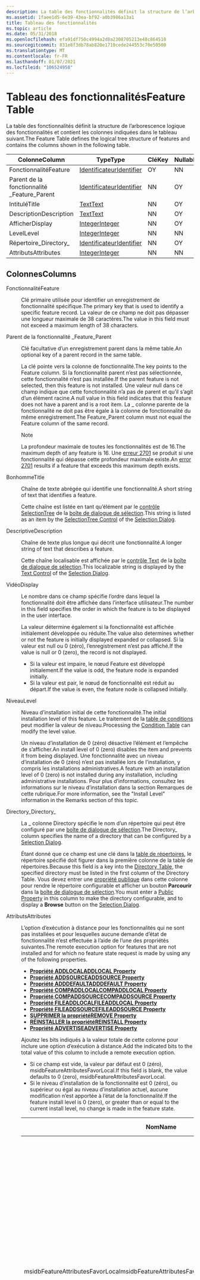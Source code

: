 ```yaml
---
description: La table des fonctionnalités définit la structure de l’arborescence logique des fonctionnalités et contient les colonnes indiquées dans le tableau suivant.
ms.assetid: 1faee1d5-6e39-43ea-bf92-a0b3986a13a1
title: Tableau des fonctionnalités
ms.topic: article
ms.date: 05/31/2018
ms.openlocfilehash: efa91df750c4994a2d8a2308705213e48c864518
ms.sourcegitcommit: 831e8f3db78ab820e1710cede244553c70e50500
ms.translationtype: MT
ms.contentlocale: fr-FR
ms.lasthandoff: 01/07/2021
ms.locfileid: "106524958"
---
```

# <a name="feature-table"></a><span data-ttu-id="bd785-103">Tableau des fonctionnalités</span><span class="sxs-lookup"><span data-stu-id="bd785-103">Feature Table</span></span>

<span data-ttu-id="bd785-104">La table des fonctionnalités définit la structure de l’arborescence logique des fonctionnalités et contient les colonnes indiquées dans le tableau suivant.</span><span class="sxs-lookup"><span data-stu-id="bd785-104">The Feature Table defines the logical tree structure of features and contains the columns shown in the following table.</span></span>



| <span data-ttu-id="bd785-105">Colonne</span><span class="sxs-lookup"><span data-stu-id="bd785-105">Column</span></span>          | <span data-ttu-id="bd785-106">Type</span><span class="sxs-lookup"><span data-stu-id="bd785-106">Type</span></span>                         | <span data-ttu-id="bd785-107">Clé</span><span class="sxs-lookup"><span data-stu-id="bd785-107">Key</span></span> | <span data-ttu-id="bd785-108">Nullable</span><span class="sxs-lookup"><span data-stu-id="bd785-108">Nullable</span></span> |
|-----------------|------------------------------|-----|----------|
| <span data-ttu-id="bd785-109">Fonctionnalité</span><span class="sxs-lookup"><span data-stu-id="bd785-109">Feature</span></span>         | [<span data-ttu-id="bd785-110">Identificateur</span><span class="sxs-lookup"><span data-stu-id="bd785-110">Identifier</span></span>](identifier.md) | <span data-ttu-id="bd785-111">O</span><span class="sxs-lookup"><span data-stu-id="bd785-111">Y</span></span>   | <span data-ttu-id="bd785-112">N</span><span class="sxs-lookup"><span data-stu-id="bd785-112">N</span></span>        |
| <span data-ttu-id="bd785-113">Parent de la fonctionnalité \_</span><span class="sxs-lookup"><span data-stu-id="bd785-113">Feature\_Parent</span></span> | [<span data-ttu-id="bd785-114">Identificateur</span><span class="sxs-lookup"><span data-stu-id="bd785-114">Identifier</span></span>](identifier.md) | <span data-ttu-id="bd785-115">N</span><span class="sxs-lookup"><span data-stu-id="bd785-115">N</span></span>   | <span data-ttu-id="bd785-116">O</span><span class="sxs-lookup"><span data-stu-id="bd785-116">Y</span></span>        |
| <span data-ttu-id="bd785-117">Intitulé</span><span class="sxs-lookup"><span data-stu-id="bd785-117">Title</span></span>           | [<span data-ttu-id="bd785-118">Text</span><span class="sxs-lookup"><span data-stu-id="bd785-118">Text</span></span>](text.md)             | <span data-ttu-id="bd785-119">N</span><span class="sxs-lookup"><span data-stu-id="bd785-119">N</span></span>   | <span data-ttu-id="bd785-120">O</span><span class="sxs-lookup"><span data-stu-id="bd785-120">Y</span></span>        |
| <span data-ttu-id="bd785-121">Description</span><span class="sxs-lookup"><span data-stu-id="bd785-121">Description</span></span>     | [<span data-ttu-id="bd785-122">Text</span><span class="sxs-lookup"><span data-stu-id="bd785-122">Text</span></span>](text.md)             | <span data-ttu-id="bd785-123">N</span><span class="sxs-lookup"><span data-stu-id="bd785-123">N</span></span>   | <span data-ttu-id="bd785-124">O</span><span class="sxs-lookup"><span data-stu-id="bd785-124">Y</span></span>        |
| <span data-ttu-id="bd785-125">Afficher</span><span class="sxs-lookup"><span data-stu-id="bd785-125">Display</span></span>         | [<span data-ttu-id="bd785-126">Integer</span><span class="sxs-lookup"><span data-stu-id="bd785-126">Integer</span></span>](integer.md)       | <span data-ttu-id="bd785-127">N</span><span class="sxs-lookup"><span data-stu-id="bd785-127">N</span></span>   | <span data-ttu-id="bd785-128">O</span><span class="sxs-lookup"><span data-stu-id="bd785-128">Y</span></span>        |
| <span data-ttu-id="bd785-129">Level</span><span class="sxs-lookup"><span data-stu-id="bd785-129">Level</span></span>           | [<span data-ttu-id="bd785-130">Integer</span><span class="sxs-lookup"><span data-stu-id="bd785-130">Integer</span></span>](integer.md)       | <span data-ttu-id="bd785-131">N</span><span class="sxs-lookup"><span data-stu-id="bd785-131">N</span></span>   | <span data-ttu-id="bd785-132">N</span><span class="sxs-lookup"><span data-stu-id="bd785-132">N</span></span>        |
| <span data-ttu-id="bd785-133">Répertoire\_</span><span class="sxs-lookup"><span data-stu-id="bd785-133">Directory\_</span></span>     | [<span data-ttu-id="bd785-134">Identificateur</span><span class="sxs-lookup"><span data-stu-id="bd785-134">Identifier</span></span>](identifier.md) | <span data-ttu-id="bd785-135">N</span><span class="sxs-lookup"><span data-stu-id="bd785-135">N</span></span>   | <span data-ttu-id="bd785-136">O</span><span class="sxs-lookup"><span data-stu-id="bd785-136">Y</span></span>        |
| <span data-ttu-id="bd785-137">Attributs</span><span class="sxs-lookup"><span data-stu-id="bd785-137">Attributes</span></span>      | [<span data-ttu-id="bd785-138">Integer</span><span class="sxs-lookup"><span data-stu-id="bd785-138">Integer</span></span>](integer.md)       | <span data-ttu-id="bd785-139">N</span><span class="sxs-lookup"><span data-stu-id="bd785-139">N</span></span>   | <span data-ttu-id="bd785-140">N</span><span class="sxs-lookup"><span data-stu-id="bd785-140">N</span></span>        |



 

## <a name="columns"></a><span data-ttu-id="bd785-141">Colonnes</span><span class="sxs-lookup"><span data-stu-id="bd785-141">Columns</span></span>

<dl> <dt>

<span data-ttu-id="bd785-142"><span id="Feature"></span><span id="feature"></span><span id="FEATURE"></span>Fonctionnalité</span><span class="sxs-lookup"><span data-stu-id="bd785-142"><span id="Feature"></span><span id="feature"></span><span id="FEATURE"></span>Feature</span></span>
</dt> <dd>

<span data-ttu-id="bd785-143">Clé primaire utilisée pour identifier un enregistrement de fonctionnalité spécifique.</span><span class="sxs-lookup"><span data-stu-id="bd785-143">The primary key that is used to identify a specific feature record.</span></span> <span data-ttu-id="bd785-144">La valeur de ce champ ne doit pas dépasser une longueur maximale de 38 caractères.</span><span class="sxs-lookup"><span data-stu-id="bd785-144">The value in this field must not exceed a maximum length of 38 characters.</span></span>

</dd> <dt>

<span data-ttu-id="bd785-145"><span id="Feature_Parent"></span><span id="feature_parent"></span><span id="FEATURE_PARENT"></span>Parent de la fonctionnalité \_</span><span class="sxs-lookup"><span data-stu-id="bd785-145"><span id="Feature_Parent"></span><span id="feature_parent"></span><span id="FEATURE_PARENT"></span>Feature\_Parent</span></span>
</dt> <dd>

<span data-ttu-id="bd785-146">Clé facultative d’un enregistrement parent dans la même table.</span><span class="sxs-lookup"><span data-stu-id="bd785-146">An optional key of a parent record in the same table.</span></span>

<span data-ttu-id="bd785-147">La clé pointe vers la colonne de fonctionnalité.</span><span class="sxs-lookup"><span data-stu-id="bd785-147">The key points to the Feature column.</span></span> <span data-ttu-id="bd785-148">Si la fonctionnalité parent n’est pas sélectionnée, cette fonctionnalité n’est pas installée.</span><span class="sxs-lookup"><span data-stu-id="bd785-148">If the parent feature is not selected, then this feature is not installed.</span></span> <span data-ttu-id="bd785-149">Une valeur null dans ce champ indique que cette fonctionnalité n’a pas de parent et qu’il s’agit d’un élément racine.</span><span class="sxs-lookup"><span data-stu-id="bd785-149">A null value in this field indicates that this feature does not have a parent and is a root item.</span></span> <span data-ttu-id="bd785-150">La \_ colonne parente de la fonctionnalité ne doit pas être égale à la colonne de fonctionnalité du même enregistrement.</span><span class="sxs-lookup"><span data-stu-id="bd785-150">The Feature\_Parent column must not equal the Feature column of the same record.</span></span>

> [!Note]  
> <span data-ttu-id="bd785-151">La profondeur maximale de toutes les fonctionnalités est de 16.</span><span class="sxs-lookup"><span data-stu-id="bd785-151">The maximum depth of any feature is 16.</span></span> <span data-ttu-id="bd785-152">Une [erreur 2701](windows-installer-error-messages.md) se produit si une fonctionnalité qui dépasse cette profondeur maximale existe.</span><span class="sxs-lookup"><span data-stu-id="bd785-152">An [error 2701](windows-installer-error-messages.md) results if a feature that exceeds this maximum depth exists.</span></span>

 

</dd> <dt>

<span data-ttu-id="bd785-153"><span id="Title"></span><span id="title"></span><span id="TITLE"></span>Bonhomme</span><span class="sxs-lookup"><span data-stu-id="bd785-153"><span id="Title"></span><span id="title"></span><span id="TITLE"></span>Title</span></span>
</dt> <dd>

<span data-ttu-id="bd785-154">Chaîne de texte abrégée qui identifie une fonctionnalité.</span><span class="sxs-lookup"><span data-stu-id="bd785-154">A short string of text that identifies a feature.</span></span>

<span data-ttu-id="bd785-155">Cette chaîne est listée en tant qu’élément par le [contrôle SelectionTree](selectiontree-control.md) de la [boîte de dialogue de sélection](selection-dialog.md).</span><span class="sxs-lookup"><span data-stu-id="bd785-155">This string is listed as an item by the [SelectionTree Control](selectiontree-control.md) of the [Selection Dialog](selection-dialog.md).</span></span>

</dd> <dt>

<span data-ttu-id="bd785-156"><span id="Description"></span><span id="description"></span><span id="DESCRIPTION"></span>Descriptive</span><span class="sxs-lookup"><span data-stu-id="bd785-156"><span id="Description"></span><span id="description"></span><span id="DESCRIPTION"></span>Description</span></span>
</dt> <dd>

<span data-ttu-id="bd785-157">Chaîne de texte plus longue qui décrit une fonctionnalité.</span><span class="sxs-lookup"><span data-stu-id="bd785-157">A longer string of text that describes a feature.</span></span>

<span data-ttu-id="bd785-158">Cette chaîne localisable est affichée par le [contrôle Text](text-control.md) de la [boîte de dialogue de sélection](selection-dialog.md).</span><span class="sxs-lookup"><span data-stu-id="bd785-158">This localizable string is displayed by the [Text Control](text-control.md) of the [Selection Dialog](selection-dialog.md).</span></span>

</dd> <dt>

<span data-ttu-id="bd785-159"><span id="Display"></span><span id="display"></span><span id="DISPLAY"></span>Vidéo</span><span class="sxs-lookup"><span data-stu-id="bd785-159"><span id="Display"></span><span id="display"></span><span id="DISPLAY"></span>Display</span></span>
</dt> <dd>

<span data-ttu-id="bd785-160">Le nombre dans ce champ spécifie l’ordre dans lequel la fonctionnalité doit être affichée dans l’interface utilisateur.</span><span class="sxs-lookup"><span data-stu-id="bd785-160">The number in this field specifies the order in which the feature is to be displayed in the user interface.</span></span>

<span data-ttu-id="bd785-161">La valeur détermine également si la fonctionnalité est affichée initialement développée ou réduite.</span><span class="sxs-lookup"><span data-stu-id="bd785-161">The value also determines whether or not the feature is initially displayed expanded or collapsed.</span></span> <span data-ttu-id="bd785-162">Si la valeur est null ou 0 (zéro), l’enregistrement n’est pas affiché.</span><span class="sxs-lookup"><span data-stu-id="bd785-162">If the value is null or 0 (zero), the record is not displayed.</span></span>

-   <span data-ttu-id="bd785-163">Si la valeur est impaire, le nœud Feature est développé initialement.</span><span class="sxs-lookup"><span data-stu-id="bd785-163">If the value is odd, the feature node is expanded initially.</span></span>
-   <span data-ttu-id="bd785-164">Si la valeur est pair, le nœud de fonctionnalité est réduit au départ.</span><span class="sxs-lookup"><span data-stu-id="bd785-164">If the value is even, the feature node is collapsed initially.</span></span>

</dd> <dt>

<span data-ttu-id="bd785-165"><span id="Level"></span><span id="level"></span><span id="LEVEL"></span>Niveau</span><span class="sxs-lookup"><span data-stu-id="bd785-165"><span id="Level"></span><span id="level"></span><span id="LEVEL"></span>Level</span></span>
</dt> <dd>

<span data-ttu-id="bd785-166">Niveau d’installation initial de cette fonctionnalité.</span><span class="sxs-lookup"><span data-stu-id="bd785-166">The initial installation level of this feature.</span></span> <span data-ttu-id="bd785-167">Le traitement de la [table de conditions](condition-table.md) peut modifier la valeur de niveau.</span><span class="sxs-lookup"><span data-stu-id="bd785-167">Processing the [Condition Table](condition-table.md) can modify the level value.</span></span>

<span data-ttu-id="bd785-168">Un niveau d’installation de 0 (zéro) désactive l’élément et l’empêche de s’afficher.</span><span class="sxs-lookup"><span data-stu-id="bd785-168">An install level of 0 (zero) disables the item and prevents it from being displayed.</span></span> <span data-ttu-id="bd785-169">Une fonctionnalité avec un niveau d’installation de 0 (zéro) n’est pas installée lors de l’installation, y compris les installations administratives.</span><span class="sxs-lookup"><span data-stu-id="bd785-169">A feature with an installation level of 0 (zero) is not installed during any installation, including administrative installations.</span></span> <span data-ttu-id="bd785-170">Pour plus d’informations, consultez les informations sur le niveau d’installation dans la section Remarques de cette rubrique.</span><span class="sxs-lookup"><span data-stu-id="bd785-170">For more information, see the "Install Level" information in the Remarks section of this topic.</span></span>

</dd> <dt>

<span data-ttu-id="bd785-171"><span id="Directory_"></span><span id="directory_"></span><span id="DIRECTORY_"></span>Directory\_</span><span class="sxs-lookup"><span data-stu-id="bd785-171"><span id="Directory_"></span><span id="directory_"></span><span id="DIRECTORY_"></span>Directory\_</span></span>
</dt> <dd>

<span data-ttu-id="bd785-172">La \_ colonne Directory spécifie le nom d’un répertoire qui peut être configuré par une [boîte de dialogue de sélection](selection-dialog.md).</span><span class="sxs-lookup"><span data-stu-id="bd785-172">The Directory\_ column specifies the name of a directory that can be configured by a [Selection Dialog](selection-dialog.md).</span></span>

<span data-ttu-id="bd785-173">Étant donné que ce champ est une clé dans la [table de répertoires](directory-table.md), le répertoire spécifié doit figurer dans la première colonne de la table de répertoires.</span><span class="sxs-lookup"><span data-stu-id="bd785-173">Because this field is a key into the [Directory Table](directory-table.md), the specified directory must be listed in the first column of the Directory Table.</span></span> <span data-ttu-id="bd785-174">Vous devez entrer une [propriété publique](public-properties.md) dans cette colonne pour rendre le répertoire configurable et afficher un bouton **Parcourir** dans la [boîte de dialogue de sélection](selection-dialog.md).</span><span class="sxs-lookup"><span data-stu-id="bd785-174">You must enter a [Public Property](public-properties.md) in this column to make the directory configurable, and to display a **Browse** button on the [Selection Dialog](selection-dialog.md).</span></span>

</dd> <dt>

<span data-ttu-id="bd785-175"><span id="Attributes"></span><span id="attributes"></span><span id="ATTRIBUTES"></span>Attributs</span><span class="sxs-lookup"><span data-stu-id="bd785-175"><span id="Attributes"></span><span id="attributes"></span><span id="ATTRIBUTES"></span>Attributes</span></span>
</dt> <dd>

<span data-ttu-id="bd785-176">L’option d’exécution à distance pour les fonctionnalités qui ne sont pas installées et pour lesquelles aucune demande d’état de fonctionnalité n’est effectuée à l’aide de l’une des propriétés suivantes.</span><span class="sxs-lookup"><span data-stu-id="bd785-176">The remote execution option for features that are not installed and for which no feature state request is made by using any of the following properties.</span></span>

-   [<span data-ttu-id="bd785-177">**Propriété ADDLOCAL**</span><span class="sxs-lookup"><span data-stu-id="bd785-177">**ADDLOCAL Property**</span></span>](addlocal.md)
-   [<span data-ttu-id="bd785-178">**Propriété ADDSOURCE**</span><span class="sxs-lookup"><span data-stu-id="bd785-178">**ADDSOURCE Property**</span></span>](addsource.md)
-   [<span data-ttu-id="bd785-179">**Propriété ADDDEFAULT**</span><span class="sxs-lookup"><span data-stu-id="bd785-179">**ADDDEFAULT Property**</span></span>](adddefault.md)
-   [<span data-ttu-id="bd785-180">**Propriété COMPADDLOCAL**</span><span class="sxs-lookup"><span data-stu-id="bd785-180">**COMPADDLOCAL Property**</span></span>](compaddlocal.md)
-   [<span data-ttu-id="bd785-181">**Propriété COMPADDSOURCE**</span><span class="sxs-lookup"><span data-stu-id="bd785-181">**COMPADDSOURCE Property**</span></span>](compaddsource.md)
-   [<span data-ttu-id="bd785-182">**Propriété FILEADDLOCAL**</span><span class="sxs-lookup"><span data-stu-id="bd785-182">**FILEADDLOCAL Property**</span></span>](fileaddlocal.md)
-   [<span data-ttu-id="bd785-183">**Propriété FILEADDSOURCE**</span><span class="sxs-lookup"><span data-stu-id="bd785-183">**FILEADDSOURCE Property**</span></span>](fileaddsource.md)
-   [<span data-ttu-id="bd785-184">**SUPPRIMER la propriété**</span><span class="sxs-lookup"><span data-stu-id="bd785-184">**REMOVE Property**</span></span>](remove.md)
-   [<span data-ttu-id="bd785-185">**RÉINSTALLER la propriété**</span><span class="sxs-lookup"><span data-stu-id="bd785-185">**REINSTALL Property**</span></span>](reinstall.md)
-   [<span data-ttu-id="bd785-186">**Propriété ADVERTISE**</span><span class="sxs-lookup"><span data-stu-id="bd785-186">**ADVERTISE Property**</span></span>](advertise.md)

<span data-ttu-id="bd785-187">Ajoutez les bits indiqués à la valeur totale de cette colonne pour inclure une option d’exécution à distance.</span><span class="sxs-lookup"><span data-stu-id="bd785-187">Add the indicated bits to the total value of this column to include a remote execution option.</span></span>

-   <span data-ttu-id="bd785-188">Si ce champ est vide, la valeur par défaut est 0 (zéro), msidbFeatureAttributesFavorLocal.</span><span class="sxs-lookup"><span data-stu-id="bd785-188">If this field is blank, the value defaults to 0 (zero), msidbFeatureAttributesFavorLocal.</span></span>
-   <span data-ttu-id="bd785-189">Si le niveau d’installation de la fonctionnalité est 0 (zéro), ou supérieur ou égal au niveau d’installation actuel, aucune modification n’est apportée à l’état de la fonctionnalité.</span><span class="sxs-lookup"><span data-stu-id="bd785-189">If the feature install level is 0 (zero), or greater than or equal to the current install level, no change is made in the feature state.</span></span>



| <span data-ttu-id="bd785-190">Nom</span><span class="sxs-lookup"><span data-stu-id="bd785-190">Name</span></span>                                         | <span data-ttu-id="bd785-191">Decimal</span><span class="sxs-lookup"><span data-stu-id="bd785-191">Decimal</span></span> | <span data-ttu-id="bd785-192">Valeur hexadécimale</span><span class="sxs-lookup"><span data-stu-id="bd785-192">Hexadecimal</span></span> | <span data-ttu-id="bd785-193">Description</span><span class="sxs-lookup"><span data-stu-id="bd785-193">Description</span></span>                                                                                                                                                                                                                                                                                                                                                                                                                                                                                                                                                                                                                                                                                                                                                                                                                                                                                                                                                                                                                                                                                                                                                                                                                     |
|----------------------------------------------|---------|-------------|---------------------------------------------------------------------------------------------------------------------------------------------------------------------------------------------------------------------------------------------------------------------------------------------------------------------------------------------------------------------------------------------------------------------------------------------------------------------------------------------------------------------------------------------------------------------------------------------------------------------------------------------------------------------------------------------------------------------------------------------------------------------------------------------------------------------------------------------------------------------------------------------------------------------------------------------------------------------------------------------------------------------------------------------------------------------------------------------------------------------------------------------------------------------------------------------------------------------------------|
| <span data-ttu-id="bd785-194">msidbFeatureAttributesFavorLocal</span><span class="sxs-lookup"><span data-stu-id="bd785-194">msidbFeatureAttributesFavorLocal</span></span>             | <span data-ttu-id="bd785-195">0</span><span class="sxs-lookup"><span data-stu-id="bd785-195">0</span></span>       | <span data-ttu-id="bd785-196">0x0000</span><span class="sxs-lookup"><span data-stu-id="bd785-196">0x0000</span></span>      | <span data-ttu-id="bd785-197">Les composants de cette fonctionnalité qui ne sont pas marqués pour l’installation à partir de la source sont installés localement.</span><span class="sxs-lookup"><span data-stu-id="bd785-197">Components of this feature that are not marked for installation from source are installed locally.</span></span> <span data-ttu-id="bd785-198">Un composant partagé par deux fonctionnalités ou plus, dont certains ont la valeur msidbFeatureAttributesFavorLocal et d’autres à msidbFeatureAttributesFavorSource, est installé localement.</span><span class="sxs-lookup"><span data-stu-id="bd785-198">A component shared by two or more features, some of which are set to msidbFeatureAttributesFavorLocal and some to msidbFeatureAttributesFavorSource, is installed locally.</span></span> <span data-ttu-id="bd785-199">Les composants marqués msidbComponentAttributesSourceOnly dans la [table des composants](component-table.md) sont toujours exécutés à partir du CD/serveur source.</span><span class="sxs-lookup"><span data-stu-id="bd785-199">Components marked msidbComponentAttributesSourceOnly in the [Component Table](component-table.md) are always run from the source CD/server.</span></span> <span data-ttu-id="bd785-200">Les msidbFeatureAttributesFavorLocal bits et msidbFeatureAttributesFavorSource fonctionnent avec des fonctionnalités qui ne sont pas listées par la [**propriété advertise**](advertise.md).</span><span class="sxs-lookup"><span data-stu-id="bd785-200">The bits msidbFeatureAttributesFavorLocal and msidbFeatureAttributesFavorSource work with features not listed by the [**ADVERTISE Property**](advertise.md).</span></span>                                                                                                                                                                                                                                                                                                                                                                                                                                                                                                                                                                                                                                        |
| <span data-ttu-id="bd785-201">msidbFeatureAttributesFavorSource</span><span class="sxs-lookup"><span data-stu-id="bd785-201">msidbFeatureAttributesFavorSource</span></span>            | <span data-ttu-id="bd785-202">1</span><span class="sxs-lookup"><span data-stu-id="bd785-202">1</span></span>       | <span data-ttu-id="bd785-203">0x0001</span><span class="sxs-lookup"><span data-stu-id="bd785-203">0x0001</span></span>      | <span data-ttu-id="bd785-204">Les composants de cette fonctionnalité non marqués pour une installation locale sont installés pour s’exécuter à partir du CD-ROM ou du serveur source.</span><span class="sxs-lookup"><span data-stu-id="bd785-204">Components of this feature not marked for local installation are installed to run from the source CD-ROM or server.</span></span> <span data-ttu-id="bd785-205">Un composant partagé par deux fonctionnalités ou plus, dont certains ont la valeur msidbFeatureAttributesFavorLocal et d’autres à msidbFeatureAttributesFavorSource, est installé pour s’exécuter localement.</span><span class="sxs-lookup"><span data-stu-id="bd785-205">A component shared by two or more features, some of which are set to msidbFeatureAttributesFavorLocal and some to msidbFeatureAttributesFavorSource, is installed to run locally.</span></span> <span data-ttu-id="bd785-206">Les composants marqués msidbComponentAttributesLocalOnly dans la [table des composants](component-table.md) sont toujours installés localement.</span><span class="sxs-lookup"><span data-stu-id="bd785-206">Components marked msidbComponentAttributesLocalOnly in the [Component Table](component-table.md) are always installed locally.</span></span> <span data-ttu-id="bd785-207">Les msidbFeatureAttributesFavorLocal bits et msidbFeatureAttributesFavorSource fonctionnent avec des fonctionnalités qui ne sont pas listées par la [**propriété advertise**](advertise.md).</span><span class="sxs-lookup"><span data-stu-id="bd785-207">The bits msidbFeatureAttributesFavorLocal and msidbFeatureAttributesFavorSource work with features not listed by the [**ADVERTISE Property**](advertise.md).</span></span><br/>                                                                                                                                                                                                                                                                                                                                                                                                                                                                                                                                                                                                                  |
| <span data-ttu-id="bd785-208">msidbFeatureAttributesFollowParent</span><span class="sxs-lookup"><span data-stu-id="bd785-208">msidbFeatureAttributesFollowParent</span></span>           | <span data-ttu-id="bd785-209">2</span><span class="sxs-lookup"><span data-stu-id="bd785-209">2</span></span>       | <span data-ttu-id="bd785-210">0x0002</span><span class="sxs-lookup"><span data-stu-id="bd785-210">0x0002</span></span>      | <span data-ttu-id="bd785-211">Définissez cet attribut et l’état de la fonctionnalité est le même que l’état du parent de la fonctionnalité.</span><span class="sxs-lookup"><span data-stu-id="bd785-211">Set this attribute and the state of the feature is the same as the state of the feature's parent.</span></span> <span data-ttu-id="bd785-212">Vous ne pouvez pas utiliser cette option si la fonctionnalité se trouve à la racine d’une arborescence de fonctionnalités.</span><span class="sxs-lookup"><span data-stu-id="bd785-212">You cannot use this option if the feature is located at the root of a feature tree.</span></span> <span data-ttu-id="bd785-213">Omettez cet attribut et l’état de la fonctionnalité est déterminé en fonction des msidbFeatureAttributesDisallowAdvertise et msidbFeatureAttributesFavorLocal et msidbFeatureAttributesFavorSource.</span><span class="sxs-lookup"><span data-stu-id="bd785-213">Omit this attribute and the feature state is determined according to msidbFeatureAttributesDisallowAdvertise and msidbFeatureAttributesFavorLocal and msidbFeatureAttributesFavorSource.</span></span><br/> <span data-ttu-id="bd785-214">Pour garantir que l’état de la fonctionnalité enfant suit toujours l’état de son parent, même lorsque l’enfant et le parent sont initialement définis comme absents dans le contrôle SelectionTree, vous devez inclure msidbFeatureAttributesFollowParent et msidbFeatureAttributesUIDisallowAbsent dans les attributs de la fonctionnalité enfant.</span><span class="sxs-lookup"><span data-stu-id="bd785-214">To guarantee that the child feature's state always follows the state of its parent, even when the child and parent are initially set to absent in the SelectionTree Control, you must include both msidbFeatureAttributesFollowParent and msidbFeatureAttributesUIDisallowAbsent in the attributes of the child feature.</span></span><br/> <span data-ttu-id="bd785-215">Notez que si vous définissez msidbFeatureAttributesFollowParent sans définir msidbFeatureAttributesUIDisallowAbsent, le programme d’installation ne peut pas forcer la fonctionnalité enfant à sortir de l’État absent.</span><span class="sxs-lookup"><span data-stu-id="bd785-215">Note that if you set msidbFeatureAttributesFollowParent without setting msidbFeatureAttributesUIDisallowAbsent, the installer cannot force the child feature out of the absent state.</span></span> <span data-ttu-id="bd785-216">Dans ce cas, la fonctionnalité enfant correspond à l’état d’installation du parent uniquement si l’enfant a une valeur autre que absent.</span><span class="sxs-lookup"><span data-stu-id="bd785-216">In this case, the child feature matches the parent's installation state only if the child is set to something other than absent.</span></span><br/> <span data-ttu-id="bd785-217">Définissez msidbFeatureAttributesFollowParent et msidbFeatureAttributesUIDisallowAbsent pour vous assurer qu’une fonctionnalité enfant suit l’état de la fonctionnalité parente.</span><span class="sxs-lookup"><span data-stu-id="bd785-217">Set msidbFeatureAttributesFollowParent and msidbFeatureAttributesUIDisallowAbsent to ensure a child feature follows the state of the parent feature.</span></span><br/> |
| <span data-ttu-id="bd785-218">msidbFeatureAttributesFavorAdvertise</span><span class="sxs-lookup"><span data-stu-id="bd785-218">msidbFeatureAttributesFavorAdvertise</span></span>         | <span data-ttu-id="bd785-219">4</span><span class="sxs-lookup"><span data-stu-id="bd785-219">4</span></span>       | <span data-ttu-id="bd785-220">0x0004</span><span class="sxs-lookup"><span data-stu-id="bd785-220">0x0004</span></span>      | <span data-ttu-id="bd785-221">Définissez cet attribut et l’état de la fonctionnalité est publier.</span><span class="sxs-lookup"><span data-stu-id="bd785-221">Set this attribute and the feature state is Advertise.</span></span> <span data-ttu-id="bd785-222">Si la fonctionnalité est indiquée par la [**propriété AddDefault**](adddefault.md) , ce bit est ignoré et l’état de la fonctionnalité est déterminé en fonction de MsidbFeatureAttributesFavorLocal et msidbFeatureAttributesFavorSource.</span><span class="sxs-lookup"><span data-stu-id="bd785-222">If the feature is listed by the [**ADDDEFAULT Property**](adddefault.md) this bit is ignored and the feature state is determined according to msidbFeatureAttributesFavorLocal and msidbFeatureAttributesFavorSource.</span></span> <span data-ttu-id="bd785-223">Omettez cet attribut et l’état de la fonctionnalité est déterminé en fonction des msidbFeatureAttributesDisallowAdvertise et msidbFeatureAttributesFavorLocal et msidbFeatureAttributesFavorSource.</span><span class="sxs-lookup"><span data-stu-id="bd785-223">Omit this attribute and the feature state is determined according to msidbFeatureAttributesDisallowAdvertise and msidbFeatureAttributesFavorLocal and msidbFeatureAttributesFavorSource.</span></span><br/>                                                                                                                                                                                                                                                                                                                                                                                                                                                                                                                                                                                                                                                                                                                                               |
| <span data-ttu-id="bd785-224">msidbFeatureAttributesDisallowAdvertise</span><span class="sxs-lookup"><span data-stu-id="bd785-224">msidbFeatureAttributesDisallowAdvertise</span></span>      | <span data-ttu-id="bd785-225">8</span><span class="sxs-lookup"><span data-stu-id="bd785-225">8</span></span>       | <span data-ttu-id="bd785-226">0x0008</span><span class="sxs-lookup"><span data-stu-id="bd785-226">0x0008</span></span>      | <span data-ttu-id="bd785-227">Notez que ce bit fonctionne uniquement avec les fonctionnalités répertoriées par la [**propriété publier**](advertise.md).</span><span class="sxs-lookup"><span data-stu-id="bd785-227">Note that this bit works only with features that are listed by the [**ADVERTISE Property**](advertise.md).</span></span> <span data-ttu-id="bd785-228">Définissez cet attribut pour empêcher la publication de la fonctionnalité.</span><span class="sxs-lookup"><span data-stu-id="bd785-228">Set this attribute to prevent the feature from being advertised.</span></span><br/> <span data-ttu-id="bd785-229">Définissez cet attribut et si la fonctionnalité indiquée n’est pas un parent ou un enfant, la fonctionnalité est installée conformément à msidbFeatureAttributesFavorLocal et msidbFeatureAttributesFavorSource.</span><span class="sxs-lookup"><span data-stu-id="bd785-229">Set this attribute and if the listed feature is not a parent or child, the feature is installed according to msidbFeatureAttributesFavorLocal and msidbFeatureAttributesFavorSource.</span></span><br/> <span data-ttu-id="bd785-230">Définissez cet attribut pour le parent d’une fonctionnalité de liste et le parent est installé.</span><span class="sxs-lookup"><span data-stu-id="bd785-230">Set this attribute for the parent of a listed feature and the parent is installed.</span></span><br/> <span data-ttu-id="bd785-231">Définissez cet attribut pour l’enfant d’une fonctionnalité indiquée et l’état de l’enfant est absent.</span><span class="sxs-lookup"><span data-stu-id="bd785-231">Set this attribute for the child of a listed feature and the state of the child is Absent.</span></span><br/> <span data-ttu-id="bd785-232">Omettez cet attribut et si la fonctionnalité indiquée n’est pas un parent ou un enfant, l’état de la fonctionnalité est publier.</span><span class="sxs-lookup"><span data-stu-id="bd785-232">Omit this attribute and if the listed feature is not a parent or child, the feature state is Advertise.</span></span><br/> <span data-ttu-id="bd785-233">Omettez cet attribut et si la fonctionnalité indiquée est un parent ou un enfant, l’état des deux fonctionnalités est publier.</span><span class="sxs-lookup"><span data-stu-id="bd785-233">Omit this attribute and if the listed feature is a parent or child, the state of both features is Advertise.</span></span><br/>                                                                                                                                                                                                                                                                                                                                                                                          |
| <span data-ttu-id="bd785-234">msidbFeatureAttributesUIDisallowAbsent</span><span class="sxs-lookup"><span data-stu-id="bd785-234">msidbFeatureAttributesUIDisallowAbsent</span></span>       | <span data-ttu-id="bd785-235">16</span><span class="sxs-lookup"><span data-stu-id="bd785-235">16</span></span>      | <span data-ttu-id="bd785-236">0x0010</span><span class="sxs-lookup"><span data-stu-id="bd785-236">0x0010</span></span>      | <span data-ttu-id="bd785-237">Définissez cet attribut et l’interface utilisateur n’affiche pas d’option permettant de changer l’état de la fonctionnalité en absent.</span><span class="sxs-lookup"><span data-stu-id="bd785-237">Set this attribute and the user interface does not display an option to change the feature state to Absent.</span></span> <span data-ttu-id="bd785-238">La définition de cet attribut force la fonctionnalité à l’état d’installation, que la fonctionnalité soit visible ou non dans l’interface utilisateur.</span><span class="sxs-lookup"><span data-stu-id="bd785-238">Setting this attribute forces the feature to the installation state, whether or not the feature is visible in the UI.</span></span> <span data-ttu-id="bd785-239">Omettez cet attribut et l’interface utilisateur affiche une option permettant de changer l’état de la fonctionnalité en absent.</span><span class="sxs-lookup"><span data-stu-id="bd785-239">Omit this attribute and the user interface displays an option to change the feature state to Absent.</span></span><br/> <span data-ttu-id="bd785-240">Définissez msidbFeatureAttributesFollowParent et msidbFeatureAttributesUIDisallowAbsent pour vous assurer qu’une fonctionnalité enfant suit l’état de la fonctionnalité parente.</span><span class="sxs-lookup"><span data-stu-id="bd785-240">Set msidbFeatureAttributesFollowParent and msidbFeatureAttributesUIDisallowAbsent to ensure a child feature follows the state of the parent feature.</span></span><br/> <span data-ttu-id="bd785-241">La définition de cet attribut affecte non seulement l’interface utilisateur, mais force également la fonctionnalité à l’état d’installation si la fonctionnalité est visible dans l’interface utilisateur ou non.</span><span class="sxs-lookup"><span data-stu-id="bd785-241">Setting this attribute not only affects the UI, but also forces the feature to the install state whether the feature is visible in the UI or not.</span></span><br/>                                                                                                                                                                                                                                                                                                                                                                                                                                                                                                                                                  |
| <span data-ttu-id="bd785-242">msidbFeatureAttributesNoUnsupportedAdvertise</span><span class="sxs-lookup"><span data-stu-id="bd785-242">msidbFeatureAttributesNoUnsupportedAdvertise</span></span> | <span data-ttu-id="bd785-243">32</span><span class="sxs-lookup"><span data-stu-id="bd785-243">32</span></span>      | <span data-ttu-id="bd785-244">0x0020</span><span class="sxs-lookup"><span data-stu-id="bd785-244">0x0020</span></span>      | <span data-ttu-id="bd785-245">Définissez cet attribut et la publication est désactivée pour la fonctionnalité si le shell du système d’exploitation ne prend pas en charge les descripteurs de Windows Installer.</span><span class="sxs-lookup"><span data-stu-id="bd785-245">Set this attribute and advertising is disabled for the feature if the operating system shell does not support Windows Installer descriptors.</span></span> <span data-ttu-id="bd785-246">Omettez cet attribut et la publication n’est pas désactivée.</span><span class="sxs-lookup"><span data-stu-id="bd785-246">Omit this attribute and advertising is not disabled.</span></span><br/>                                                                                                                                                                                                                                                                                                                                                                                                                                                                                                                                                                                                                                                                                                                                                                                                                                                                                                                                                                                                                    |



 

<span data-ttu-id="bd785-247">Certains attributs sont exclusifs les uns des autres.</span><span class="sxs-lookup"><span data-stu-id="bd785-247">Some attributes are exclusive of each other.</span></span> <span data-ttu-id="bd785-248">Si vous tentez de définir ces attributs ensemble sur la même fonctionnalité, le package d’installation échoue la [**validation du package**](package-validation.md).</span><span class="sxs-lookup"><span data-stu-id="bd785-248">Attempting to set these attributes together on the same feature causes the installation package to fail [**Package Validation**](package-validation.md).</span></span>

-   <span data-ttu-id="bd785-249">N’utilisez pas msidbFeatureAttributesFavorAdvertise avec msidbFeatureAttributesDisallowAdvertise.</span><span class="sxs-lookup"><span data-stu-id="bd785-249">Do not use msidbFeatureAttributesFavorAdvertise with msidbFeatureAttributesDisallowAdvertise.</span></span>
-   <span data-ttu-id="bd785-250">N’utilisez pas msidbFeatureAttributesNoUnsupportedAdvertise avec msidbFeatureAttributesDisallowAdvertise ensemble.</span><span class="sxs-lookup"><span data-stu-id="bd785-250">Do not use msidbFeatureAttributesNoUnsupportedAdvertise with msidbFeatureAttributesDisallowAdvertise together.</span></span>
-   <span data-ttu-id="bd785-251">N’utilisez pas msidbFeatureAttributesFollowParent avec msidbFeatureAttributesFavorSource.</span><span class="sxs-lookup"><span data-stu-id="bd785-251">Do not use msidbFeatureAttributesFollowParent with msidbFeatureAttributesFavorSource.</span></span>
-   <span data-ttu-id="bd785-252">Notez que les valeurs msidbFeatureAttributesFollowParent et msidbFeatureAttributesFavorLocal s’excluent mutuellement.</span><span class="sxs-lookup"><span data-stu-id="bd785-252">Note that the msidbFeatureAttributesFollowParent and msidbFeatureAttributesFavorLocal values are mutually exclusive.</span></span> <span data-ttu-id="bd785-253">Si la valeur msidbFeatureAttributesFollowParent est utilisée, la valeur de msidbFeatureAttributesFavorLocal est supposée n’existe pas.</span><span class="sxs-lookup"><span data-stu-id="bd785-253">If the msidbFeatureAttributesFollowParent value is used, the msidbFeatureAttributesFavorLocal value is assumed to not exist.</span></span>

</dd> </dl>

<span data-ttu-id="bd785-254">Notez que si une fonctionnalité enfant est installée, sa fonctionnalité parente est également installée.</span><span class="sxs-lookup"><span data-stu-id="bd785-254">Note that if a child feature is installed, its parent feature is also installed.</span></span> <span data-ttu-id="bd785-255">Si une fonctionnalité parente est installée, sa fonctionnalité enfant n’est pas nécessairement installée, sauf si ses attributs msidbFeatureAttributesFollowParent et msidbFeatureAttributesUIDisallowAbsent sont définis.</span><span class="sxs-lookup"><span data-stu-id="bd785-255">If a parent feature is installed, its child feature is not necessarily installed unless its msidbFeatureAttributesFollowParent and msidbFeatureAttributesUIDisallowAbsent attributes are set.</span></span> <span data-ttu-id="bd785-256">Cette relation hiérarchique de l’installation des fonctionnalités parent et enfant est également utilisée pour les installations et installations de l’interface utilisateur qui utilisent des propriétés de ligne de commande.</span><span class="sxs-lookup"><span data-stu-id="bd785-256">This hierarchical relationship of the installation of parent and child features is also used for the GUI installations and installations that use command-line properties.</span></span>

## <a name="remarks"></a><span data-ttu-id="bd785-257">Notes</span><span class="sxs-lookup"><span data-stu-id="bd785-257">Remarks</span></span>

<span data-ttu-id="bd785-258">Plusieurs colonnes temporaires supplémentaires sont ajoutées à cette table lorsqu’elle est chargée en mémoire pour les calculs utilisés par la sélection de l’interface utilisateur et de l’évaluation des coûts.</span><span class="sxs-lookup"><span data-stu-id="bd785-258">Several additional temporary columns are added to this table when it is loaded into memory for computations used by costing and user interface (UI) selection.</span></span>

<span data-ttu-id="bd785-259">Un composant peut être partagé entre deux ou plusieurs fonctionnalités ou applications.</span><span class="sxs-lookup"><span data-stu-id="bd785-259">A component can be shared between two or more features or applications.</span></span> <span data-ttu-id="bd785-260">Si deux fonctionnalités ou plus font référence au même composant, alors ce composant est sélectionné pour l’installation si l’une des fonctionnalités associées est sélectionnée.</span><span class="sxs-lookup"><span data-stu-id="bd785-260">If two or more features refer to the same component, then that component is selected for installation if any of the associated features are selected.</span></span> <span data-ttu-id="bd785-261">Cela peut également être la raison pour laquelle les fonctionnalités enfants ne sont pas désinstallées lorsqu’une fonctionnalité parente est supprimée.</span><span class="sxs-lookup"><span data-stu-id="bd785-261">This can also be the reason child features are not uninstalled when a parent feature is removed.</span></span> <span data-ttu-id="bd785-262">Si la fonctionnalité enfant est constituée de composants requis par d’autres fonctionnalités ou applications, le Windows Installer ne supprime pas la fonctionnalité enfant.</span><span class="sxs-lookup"><span data-stu-id="bd785-262">If the child feature consists of components needed by other features or applications, the Windows Installer does not remove the child feature.</span></span>

<span data-ttu-id="bd785-263">Pour plus d’informations, consultez contrôle de la [sélection des fonctionnalités États](controlling-feature-selection-states.md).</span><span class="sxs-lookup"><span data-stu-id="bd785-263">For more information, see [Controlling Feature Selection States](controlling-feature-selection-states.md).</span></span>

<span data-ttu-id="bd785-264">Niveau d’installation :</span><span class="sxs-lookup"><span data-stu-id="bd785-264">Install Level:</span></span>

-   <span data-ttu-id="bd785-265">Pour n’importe quelle installation, il existe un niveau d’installation défini, qui est une valeur intégrale comprise entre 1 et 32 767.</span><span class="sxs-lookup"><span data-stu-id="bd785-265">For any installation, there is a defined install level, which is an integral value from 1 to 32,767.</span></span> <span data-ttu-id="bd785-266">La valeur initiale est déterminée par la [**propriété INSTALLLEVEL**](installlevel.md), qui est définie dans la [table de propriétés](property-table.md).</span><span class="sxs-lookup"><span data-stu-id="bd785-266">The initial value is determined by the [**INSTALLLEVEL Property**](installlevel.md), which is set in the [Property Table](property-table.md).</span></span>
-   <span data-ttu-id="bd785-267">Une fonctionnalité est installée uniquement si la valeur de niveau de fonctionnalité est inférieure ou égale au niveau d’installation actuel.</span><span class="sxs-lookup"><span data-stu-id="bd785-267">A feature is installed only if the feature level value is less than or equal to the current install level.</span></span> <span data-ttu-id="bd785-268">L’interface utilisateur peut être créée de sorte que lorsque l’installation est initialisée, le programme d’installation permet à l’utilisateur de modifier le niveau d’installation de n’importe quelle fonctionnalité du tableau des fonctionnalités.</span><span class="sxs-lookup"><span data-stu-id="bd785-268">The UI can be authored so that when the installation is initialized, the Installer allows the user to modify the install level of any feature in the Feature Table.</span></span> <span data-ttu-id="bd785-269">Par exemple, un auteur peut définir des valeurs de niveau d’installation qui représentent des options d’installation spécifiques, telles que **personnalisée**, **standard** ou **minimale**, puis créer une boîte de dialogue qui utilise [SetInstallLevel ControlEvents](setinstalllevel-controlevent.md) pour permettre à l’utilisateur de sélectionner l’un de ces États.</span><span class="sxs-lookup"><span data-stu-id="bd785-269">For example, an author can define install level values that represent specific installation options, such as **Custom**, **Typical**, or **Minimum**, and then create a dialog box that uses [SetInstallLevel ControlEvents](setinstalllevel-controlevent.md) to enable the user to select one of these states.</span></span>
-   <span data-ttu-id="bd785-270">En fonction de l’état sélectionné par l’utilisateur, la boîte de dialogue affecte à la propriété niveau d’installation la valeur correspondante.</span><span class="sxs-lookup"><span data-stu-id="bd785-270">Depending on the state the user selects, the dialog box sets the install level property to the corresponding value.</span></span> <span data-ttu-id="bd785-271">Si l’auteur affecte un niveau **standard** de 100 et que l’utilisateur sélectionne **standard**, seules les fonctionnalités dont le niveau est inférieur ou égal à 100 sont installées.</span><span class="sxs-lookup"><span data-stu-id="bd785-271">If the author assigns **Typical** a level of 100 and the user selects **Typical**, only those features with a level of 100 or less are installed.</span></span> <span data-ttu-id="bd785-272">En outre, l’option **personnalisée** peut aboutir à une autre boîte de dialogue qui contient un [contrôle SelectionTree](selectiontree-control.md).</span><span class="sxs-lookup"><span data-stu-id="bd785-272">In addition, the **Custom** option could lead to another dialog box that contains a [SelectionTree Control](selectiontree-control.md).</span></span> <span data-ttu-id="bd785-273">Le contrôle SelectionTree permet ensuite à l’utilisateur de changer individuellement si chaque fonctionnalité est installée ou non.</span><span class="sxs-lookup"><span data-stu-id="bd785-273">The SelectionTree Control then allows the user to individually change whether or not each feature is installed.</span></span>

## <a name="validation"></a><span data-ttu-id="bd785-274">Validation</span><span class="sxs-lookup"><span data-stu-id="bd785-274">Validation</span></span>

<dl>

[<span data-ttu-id="bd785-275">ICE03</span><span class="sxs-lookup"><span data-stu-id="bd785-275">ICE03</span></span>](ice03.md)  
[<span data-ttu-id="bd785-276">ICE06</span><span class="sxs-lookup"><span data-stu-id="bd785-276">ICE06</span></span>](ice06.md)  
[<span data-ttu-id="bd785-277">ICE10</span><span class="sxs-lookup"><span data-stu-id="bd785-277">ICE10</span></span>](ice10.md)  
[<span data-ttu-id="bd785-278">ICE14</span><span class="sxs-lookup"><span data-stu-id="bd785-278">ICE14</span></span>](ice14.md)  
[<span data-ttu-id="bd785-279">ICE21</span><span class="sxs-lookup"><span data-stu-id="bd785-279">ICE21</span></span>](ice21.md)  
[<span data-ttu-id="bd785-280">ICE32</span><span class="sxs-lookup"><span data-stu-id="bd785-280">ICE32</span></span>](ice32.md)  
[<span data-ttu-id="bd785-281">ICE41</span><span class="sxs-lookup"><span data-stu-id="bd785-281">ICE41</span></span>](ice41.md)  
[<span data-ttu-id="bd785-282">ICE45</span><span class="sxs-lookup"><span data-stu-id="bd785-282">ICE45</span></span>](ice45.md)  
[<span data-ttu-id="bd785-283">ICE47</span><span class="sxs-lookup"><span data-stu-id="bd785-283">ICE47</span></span>](ice47.md)  
[<span data-ttu-id="bd785-284">ICE50</span><span class="sxs-lookup"><span data-stu-id="bd785-284">ICE50</span></span>](ice50.md)  
[<span data-ttu-id="bd785-285">ICE57</span><span class="sxs-lookup"><span data-stu-id="bd785-285">ICE57</span></span>](ice57.md)  
[<span data-ttu-id="bd785-286">ICE59</span><span class="sxs-lookup"><span data-stu-id="bd785-286">ICE59</span></span>](ice59.md)  
[<span data-ttu-id="bd785-287">ICE62</span><span class="sxs-lookup"><span data-stu-id="bd785-287">ICE62</span></span>](ice62.md)  
[<span data-ttu-id="bd785-288">ICE67</span><span class="sxs-lookup"><span data-stu-id="bd785-288">ICE67</span></span>](ice67.md)  
[<span data-ttu-id="bd785-289">ICE79</span><span class="sxs-lookup"><span data-stu-id="bd785-289">ICE79</span></span>](ice79.md)  
[<span data-ttu-id="bd785-290">ICE86</span><span class="sxs-lookup"><span data-stu-id="bd785-290">ICE86</span></span>](ice86.md)  
[<span data-ttu-id="bd785-291">ICE94</span><span class="sxs-lookup"><span data-stu-id="bd785-291">ICE94</span></span>](ice94.md)  
</dl>

 

 




